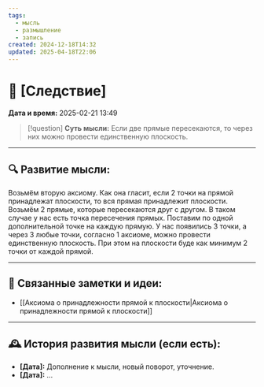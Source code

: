 ```yaml
---
tags:
  - мысль
  - размышление
  - запись
created: 2024-12-18T14:32
updated: 2025-04-18T22:06
---
```


# 💭  [Следствие]

**Дата и время:** 2025-02-21 13:49

> [!question] **Суть мысли:**
> Если две прямые пересекаются, то через них можно провести единственную плоскость.

---

## 🔍 Развитие мысли:

Возьмём вторую аксиому. Как она гласит, если 2 точки на прямой принадлежат плоскости, то вся прямая принадлежит плоскости.
Возьмём 2 прямые, которые пересекаются друг с другом. В таком случае у нас есть точка пересечения прямых. Поставим по одной дополнительной точке на каждую прямую. У нас появились 3 точки, а через 3 любые точки, согласно 1 аксиоме, можно провести единственную плоскость. При этом на плоскости буде  как минимум 2 точки от каждой прямой.

---


## 🔄 Связанные заметки и идеи:

- [[Аксиома о принадлежности прямой к плоскости|Аксиома о принадлежности прямой к плоскости]]

---

## 🕰️ История развития мысли (если есть):

* **[Дата]:**  Дополнение к мысли, новый поворот, уточнение.
* **[Дата]:**  ...
